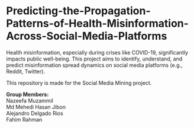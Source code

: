 # Predicting-the-Propagation-Patterns-of-Health-Misinformation-Across-Social-Media-Platforms

Health misinformation, especially during crises like COVID-19, significantly impacts public well-being. This project aims to identify, understand, and predict misinformation spread dynamics on social media platforms (e.g., Reddit, Twitter).

This repository is made for the Social Media Mining project.

**Group Members:**   
Nazeefa Muzammil  
Md Mehedi Hasan Jibon   
Alejandro Delgado Rios   
Fahim Rahman
